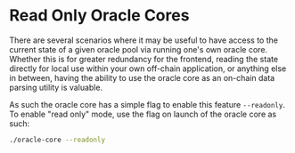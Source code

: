 Read Only Oracle Cores
===============

There are several scenarios where it may be useful to have access to the current state of a given oracle pool via running one's own oracle core. Whether this is for greater redundancy for the frontend, reading the state directly for local use within your own off-chain application, or anything else in between, having the ability to use the oracle core as an on-chain data parsing utility is valuable.


As such the oracle core has a simple flag to enable this feature `--readonly`. To enable "read only" mode, use the flag on launch of the oracle core as such:
```sh
./oracle-core --readonly
```